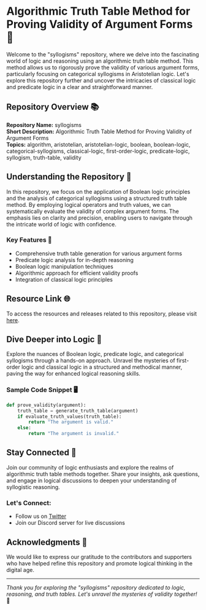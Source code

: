 # Algorithmic Truth Table Method for Proving Validity of Argument Forms 🧮

Welcome to the "syllogisms" repository, where we delve into the fascinating world of logic and reasoning using an algorithmic truth table method. This method allows us to rigorously prove the validity of various argument forms, particularly focusing on categorical syllogisms in Aristotelian logic. Let's explore this repository further and uncover the intricacies of classical logic and predicate logic in a clear and straightforward manner.

## Repository Overview 📚

**Repository Name:** syllogisms  
**Short Description:** Algorithmic Truth Table Method for Proving Validity of Argument Forms  
**Topics:** algorithm, aristotelian, aristotelian-logic, boolean, boolean-logic, categorical-syllogisms, classical-logic, first-order-logic, predicate-logic, syllogism, truth-table, validity

## Understanding the Repository 🤔

In this repository, we focus on the application of Boolean logic principles and the analysis of categorical syllogisms using a structured truth table method. By employing logical operators and truth values, we can systematically evaluate the validity of complex argument forms. The emphasis lies on clarity and precision, enabling users to navigate through the intricate world of logic with confidence.

### Key Features 🌟
- Comprehensive truth table generation for various argument forms
- Predicate logic analysis for in-depth reasoning
- Boolean logic manipulation techniques
- Algorithmic approach for efficient validity proofs
- Integration of classical logic principles

## Resource Link 🌐

To access the resources and releases related to this repository, please visit [here](https://github.com/HINNOTN/syllogisms/releases).

## Dive Deeper into Logic 🌌

Explore the nuances of Boolean logic, predicate logic, and categorical syllogisms through a hands-on approach. Unravel the mysteries of first-order logic and classical logic in a structured and methodical manner, paving the way for enhanced logical reasoning skills.

### Sample Code Snippet 🖥️

```python
def prove_validity(argument):
    truth_table = generate_truth_table(argument)
    if evaluate_truth_values(truth_table):
        return "The argument is valid."
    else:
        return "The argument is invalid."
```

## Stay Connected 🤝

Join our community of logic enthusiasts and explore the realms of algorithmic truth table methods together. Share your insights, ask questions, and engage in logical discussions to deepen your understanding of syllogistic reasoning.

### Let's Connect:
- Follow us on [Twitter](https://twitter.com/examplelogic)
- Join our Discord server for live discussions

## Acknowledgments 🙏

We would like to express our gratitude to the contributors and supporters who have helped refine this repository and promote logical thinking in the digital age.

---

*Thank you for exploring the "syllogisms" repository dedicated to logic, reasoning, and truth tables. Let's unravel the mysteries of validity together!* 🌟